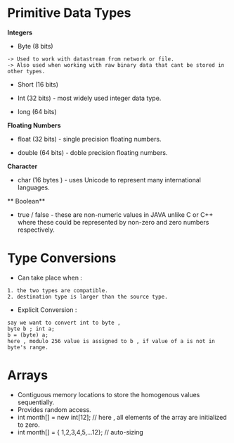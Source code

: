 # Primitive Data Types
  
**Integers**
  
* Byte (8 bits) 
```
-> Used to work with datastream from network or file. 
-> Also used when working with raw binary data that cant be stored in other types.
```
  
* Short (16 bits)
  
* Int (32 bits) - most widely used integer data type.
  
* long (64 bits) 
  
**Floating Numbers**
  
* float (32 bits) - single precision floating numbers.
  
* double (64 bits) - doble precision floating numbers.
  
**Character**
  
* char (16 bytes ) - uses Unicode to represent many international languages.
  
** Boolean**
  
* true / false - these are non-numeric values in JAVA unlike C or C++ where these could be represented by non-zero and zero numbers respectively.  
  
# Type Conversions 
  
* Can take place when :
```
1. the two types are compatible.
2. destination type is larger than the source type.
```
  
* Explicit Conversion :
```
say we want to convert int to byte ,
byte b ; int a;
b = (byte) a;
here , modulo 256 value is assigned to b , if value of a is not in byte's range.
```
  
# Arrays
  
* Contiguous memory locations to store the homogenous values sequentially.  
* Provides random access.  
* int month[] = new int[12];  // here , all elements of the array are initialized to zero.
* int month[] = { 1,2,3,4,5,...12}; // auto-sizing  
